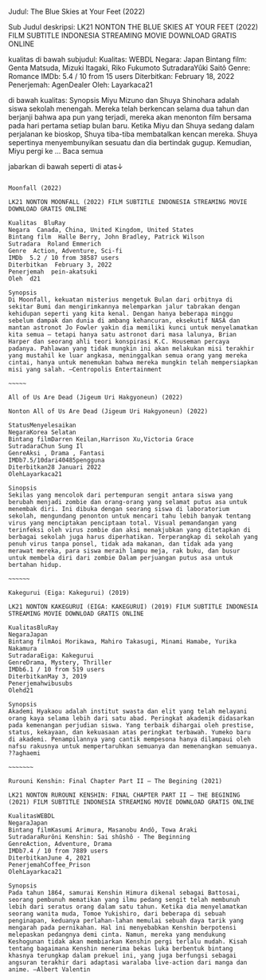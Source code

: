 Judul:
The Blue Skies at Your Feet (2022)

Sub Judul deskripsi:
LK21 NONTON THE BLUE SKIES AT YOUR FEET (2022) FILM SUBTITLE INDONESIA STREAMING MOVIE DOWNLOAD GRATIS ONLINE

kualitas di bawah subjudul:
Kualitas: WEBDL
Negara: Japan
Bintang film: Genta Matsuda, Mizuki Itagaki, Riko Fukumoto
SutradaraYûki Saitô
Genre: Romance
IMDb: 5.4 / 10 from 15 users
Diterbitkan: February 18, 2022
Penerjemah: AgenDealer
Oleh: Layarkaca21

di bawah kualitas:
Synopsis
Miyu Mizuno dan Shuya Shinohara adalah siswa sekolah menengah. Mereka telah berkencan selama dua tahun dan berjanji bahwa apa pun yang terjadi, mereka akan menonton film bersama pada hari pertama setiap bulan baru. Ketika Miyu dan Shuya sedang dalam perjalanan ke bioskop, Shuya tiba-tiba membatalkan kencan mereka. Shuya sepertinya menyembunyikan sesuatu dan dia bertindak gugup. Kemudian, Miyu pergi ke ... Baca semua

jabarkan di bawah seperti di atas↓

~~~~~~~~

Moonfall (2022)

LK21 NONTON MOONFALL (2022) FILM SUBTITLE INDONESIA STREAMING MOVIE DOWNLOAD GRATIS ONLINE

Kualitas  BluRay
Negara  Canada, China, United Kingdom, United States
Bintang film  Halle Berry, John Bradley, Patrick Wilson
Sutradara  Roland Emmerich
Genre  Action, Adventure, Sci-fi
IMDb  5.2 / 10 from 38587 users
Diterbitkan  February 3, 2022
Penerjemah  pein-akatsuki
Oleh  d21

Synopsis
Di Moonfall, kekuatan misterius mengetuk Bulan dari orbitnya di sekitar Bumi dan mengirimkannya melemparkan jalur tabrakan dengan kehidupan seperti yang kita kenal. Dengan hanya beberapa minggu sebelum dampak dan dunia di ambang kehancuran, eksekutif NASA dan mantan astronot Jo Fowler yakin dia memiliki kunci untuk menyelamatkan kita semua – tetapi hanya satu astronot dari masa lalunya, Brian Harper dan seorang ahli teori konspirasi K.C. Houseman percaya padanya. Pahlawan yang tidak mungkin ini akan melakukan misi terakhir yang mustahil ke luar angkasa, meninggalkan semua orang yang mereka cintai, hanya untuk menemukan bahwa mereka mungkin telah mempersiapkan misi yang salah. —Centropolis Entertainment

~~~~~

All of Us Are Dead (Jigeum Uri Hakgyoneun) (2022)

Nonton All of Us Are Dead (Jigeum Uri Hakgyoneun) (2022)

StatusMenyelesaikan
NegaraKorea Selatan
Bintang filmDarren Keilan,Harrison Xu,Victoria Grace
SutradaraChun Sung Il
GenreAksi , Drama , Fantasi
IMDb7.5/10dari40485pengguna
Diterbitkan28 Januari 2022
OlehLayarkaca21

Sinopsis
Sekilas yang mencolok dari pertempuran sengit antara siswa yang berubah menjadi zombie dan orang-orang yang selamat putus asa untuk menembak diri. Ini dibuka dengan seorang siswa di laboratorium sekolah, mengundang penonton untuk mencari tahu lebih banyak tentang virus yang menciptakan penciptaan total. Visual pemandangan yang terinfeksi oleh virus zombie dan aksi menakjubkan yang ditetapkan di berbagai sekolah juga harus diperhatikan. Terperangkap di sekolah yang penuh virus tanpa ponsel, tidak ada makanan, dan tidak ada yang merawat mereka, para siswa meraih lampu meja, rak buku, dan busur untuk membela diri dari zombie Dalam perjuangan putus asa untuk bertahan hidup.

~~~~~~

Kakegurui (Eiga: Kakegurui) (2019)

LK21 NONTON KAKEGURUI (EIGA: KAKEGURUI) (2019) FILM SUBTITLE INDONESIA STREAMING MOVIE DOWNLOAD GRATIS ONLINE

KualitasBluRay
NegaraJapan
Bintang filmAoi Morikawa, Mahiro Takasugi, Minami Hamabe, Yurika Nakamura
SutradaraEiga: Kakegurui
GenreDrama, Mystery, Thriller
IMDb6.1 / 10 from 519 users
DiterbitkanMay 3, 2019
Penerjemahwibusubs
Olehd21

Synopsis
Akademi Hyakaou adalah institut swasta dan elit yang telah melayani orang kaya selama lebih dari satu abad. Peringkat akademik didasarkan pada kemenangan perjudian siswa. Yang terbaik dihargai oleh prestise, status, kekayaan, dan kekuasaan atas peringkat terbawah. Yumeko baru di akademi. Penampilannya yang cantik mempesona hanya dilampaui oleh nafsu rakusnya untuk mempertaruhkan semuanya dan memenangkan semuanya. ??aghaemi

~~~~~~~

Rurouni Kenshin: Final Chapter Part II – The Begining (2021)

LK21 NONTON RUROUNI KENSHIN: FINAL CHAPTER PART II – THE BEGINING (2021) FILM SUBTITLE INDONESIA STREAMING MOVIE DOWNLOAD GRATIS ONLINE

KualitasWEBDL
NegaraJapan
Bintang filmKasumi Arimura, Masanobu Andô, Towa Araki
SutradaraRurôni Kenshin: Sai shûshô - The Beginning
GenreAction, Adventure, Drama
IMDb7.4 / 10 from 7889 users
DiterbitkanJune 4, 2021
PenerjemahCoffee_Prison
OlehLayarkaca21

Synopsis
Pada tahun 1864, samurai Kenshin Himura dikenal sebagai Battosai, seorang pembunuh mematikan yang ilmu pedang sengit telah membunuh lebih dari seratus orang dalam satu tahun. Ketika dia menyelamatkan seorang wanita muda, Tomoe Yukishiro, dari beberapa di sebuah penginapan, keduanya perlahan-lahan memulai sebuah daya tarik yang mengarah pada pernikahan. Hal ini menyebabkan Kenshin berpotensi melepaskan pedangnya demi cinta. Namun, mereka yang mendukung Keshogunan tidak akan membiarkan Kenshin pergi terlalu mudah. Kisah tentang bagaimana Kenshin menerima bekas luka berbentuk bintang khasnya terungkap dalam prekuel ini, yang juga berfungsi sebagai angsuran terakhir dari adaptasi waralaba live-action dari manga dan anime. —Albert Valentin



